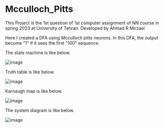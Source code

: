 # Mcculloch_Pitts
This Project is the 1st question of 1st computer assignment of NN course in spring 2023 at University of Tehran. Developed by Ahmad R Mirzaei

Here I created a DFA using Mcculloch pitts neurons.
In this DFA, the output become "1" if it sees the first "100" sequence.

The state machine is like below.

![image](https://github.com/ahmadrmirzaei/Mcculloch_Pitts/assets/50135814/1b2bc64b-fa0b-4222-97b7-92fa1b2b0f53)

Truth table is like below.

![image](https://github.com/ahmadrmirzaei/Mcculloch_Pitts/assets/50135814/4b1eec74-7cc5-42de-995a-99d4de00f902)

Karnaugh map is like below.

![image](https://github.com/ahmadrmirzaei/Mcculloch_Pitts/assets/50135814/08cfd0d2-6f83-44da-af2a-b6b65df1f924)

The system diagram is like below.

![image](https://github.com/ahmadrmirzaei/Mcculloch_Pitts/assets/50135814/05f82ab5-b189-45f5-b76b-d4053c410e42)
